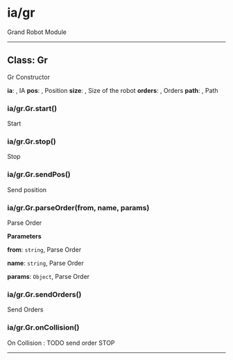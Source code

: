 # ia&#x2F;gr

Grand Robot Module



* * *

## Class: Gr
Gr Constructor

**ia**:  , IA
**pos**:  , Position
**size**:  , Size of the robot
**orders**:  , Orders
**path**:  , Path
### ia&#x2F;gr.Gr.start() 

Start


### ia&#x2F;gr.Gr.stop() 

Stop


### ia&#x2F;gr.Gr.sendPos() 

Send position


### ia&#x2F;gr.Gr.parseOrder(from, name, params) 

Parse Order

**Parameters**

**from**: `string`, Parse Order

**name**: `string`, Parse Order

**params**: `Object`, Parse Order


### ia&#x2F;gr.Gr.sendOrders() 

Send Orders


### ia&#x2F;gr.Gr.onCollision() 

On Collision : TODO send order STOP




* * *










